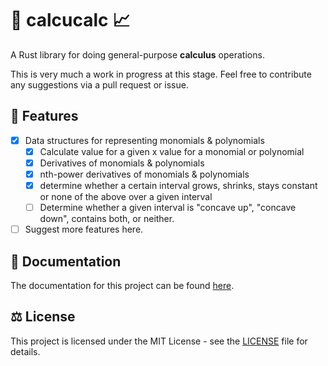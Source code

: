 # 🔢 calcucalc 📈

A Rust library for doing general-purpose **calculus** operations. 

This is very much a work in progress at this stage. Feel free to contribute any suggestions via a pull request or issue.  

## 🌠 Features
- [x] Data structures for representing monomials & polynomials
    - [x] Calculate value for a given x value for a monomial or polynomial
    - [x] Derivatives of monomials & polynomials
    - [x] nth-power derivatives of monomials & polynomials
    - [x] determine whether a certain interval grows, shrinks, stays constant or none of the above over a given interval
    - [ ] Determine whether a given interval is "concave up", "concave down", contains both, or neither.
- [ ] Suggest more features here. 

## 📄 Documentation

The documentation for this project can be found [here](https://docs.rs/calcucalc/latest/calcucalc/index.html).

## ⚖️ License

This project is licensed under the MIT License - see the [LICENSE](https://github.com/JonathanMcCormickJr/calcucalc/blob/master/LICENSE) file for details.

